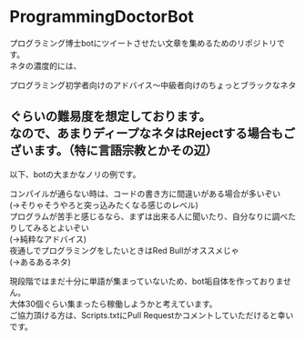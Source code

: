 ProgrammingDoctorBot
====================

プログラミング博士botにツイートさせたい文章を集めるためのリポジトリです。  
ネタの濃度的には、  
  
プログラミング初学者向けのアドバイス～中級者向けのちょっとブラックなネタ　　
  
ぐらいの難易度を想定しております。  
なので、あまりディープなネタはRejectする場合もございます。（特に言語宗教とかその辺）  
---
以下、botの大まかなノリの例です。
  
コンパイルが通らない時は、コードの書き方に間違いがある場合が多いぞい  
(→そりゃそうやろと突っ込みたくなる感じのレベル)  
プログラムが苦手と感じるなら、まずは出来る人に聞いたり、自分なりに調べたりしてみるとよいぞい  
(→純粋なアドバイス)  
夜通しでプログラミングをしたいときはRed Bullがオススメじゃ  
(→あるあるネタ)  
  

現段階ではまだ十分に単語が集まっていないため、bot垢自体を作っておりません。  
大体30個ぐらい集まったら稼働しようかと考えています。  
ご協力頂ける方は、Scripts.txtにPull Requestかコメントしていただけると幸いです。